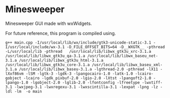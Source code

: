 # Minesweeper
Minesweeper GUI made with wxWidgets.

For future reference, this program is compiled using. 

    g++ main.cpp -I/usr/local/lib/wx/include/gtk3-unicode-static-3.1 -I/usr/local/include/wx-3.1 -D_FILE_OFFSET_BITS=64 -D__WXGTK__ -pthread -L/usr/local/lib -pthread   /usr/local/lib/libwx_gtk3u_xrc-3.1.a /usr/local/lib/libwx_gtk3u_qa-3.1.a /usr/local/lib/libwx_baseu_net-3.1.a /usr/local/lib/libwx_gtk3u_html-3.1.a /usr/local/lib/libwx_gtk3u_core-3.1.a /usr/local/lib/libwx_baseu_xml-3.1.a /usr/local/lib/libwx_baseu-3.1.a -lgthread-2.0 -pthread -lX11 -lXxf86vm -lSM -lgtk-3 -lgdk-3 -lpangocairo-1.0 -latk-1.0 -lcairo-gobject -lcairo -lgdk_pixbuf-2.0 -lgio-2.0 -lXtst -lpangoft2-1.0 -lpango-1.0 -lgobject-2.0 -lglib-2.0 -lfontconfig -lfreetype -lwxtiff-3.1 -lwxjpeg-3.1 -lwxregexu-3.1 -lwxscintilla-3.1 -lexpat -lpng -lz -ldl -lm  -o main
